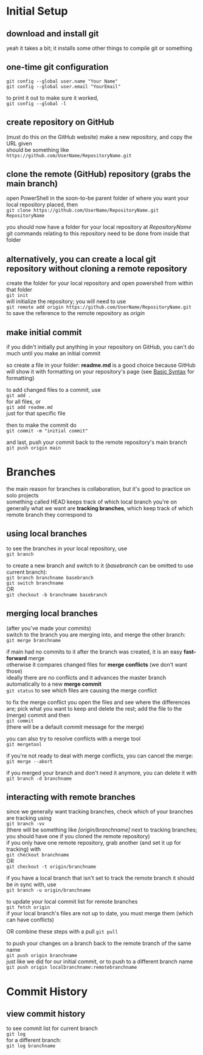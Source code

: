 # Initial Setup

## download and install git

yeah it takes a bit; it installs some other things to compile git or something

## one-time git configuration

`git config --global user.name "Your Name"`  
`git config --global user.email "YourEmail"`

to print it out to make sure it worked,  
`git config --global -l`

## create repository on GitHub

(must do this on the GitHub website) make a new repository, and copy the URL given  
should be something like  
`https://github.com/UserName/RepositoryName.git`

## clone the remote (GitHub) repository (grabs the main branch)

open PowerShell in the soon-to-be parent folder of where you want your local repository placed, then  
`git clone https://github.com/UserName/RepositoryName.git RepositoryName`

you should now have a folder for your local repository at *RepositoryName*  
git commands relating to this repository need to be done from inside that folder

## alternatively, you can create a local git repository without cloning a remote repository

create the folder for your local repository and open powershell from within that folder  
`git init`  
will initialize the repository; you will need to use  
`git remote add origin https://github.com/UserName/RepositoryName.git`  
to save the reference to the remote repository as *origin*

## make initial commit

if you didn't initially put anything in your repository on GitHub, you can't do much until you make an initial commit

so create a file in your folder: **readme.md** is a good choice because GitHub will show it with formatting on your repository's page (see [Basic Syntax](https://www.markdownguide.org/cheat-sheet/) for formatting)

to add changed files to a commit, use  
`git add .`  
for all files, or  
`git add readme.md`  
just for that specific file

then to make the commit do  
`git commit -m "initial commit"`

and last, push your commit back to the remote repository's main branch  
`git push origin main`

# Branches

the main reason for branches is collaboration, but it's good to practice on solo projects  
something called HEAD keeps track of which local branch you're on  
generally what we want are **tracking branches**, which keep track of which remote branch they correspond to

## using local branches

to see the branches in your local repository, use  
`git branch`

to create a new branch and switch to it (*basebranch* can be omitted to use current branch):  
`git branch branchname basebranch`  
`git switch branchname`  
OR  
`git checkout -b branchname basebranch`

## merging local branches

(after you've made your commits)  
switch to the branch you are merging into, and merge the other branch:  
`git merge branchname`  

if main had no commits to it after the branch was created, it is an easy **fast-forward** merge  
otherwise it compares changed files for **merge conflicts** (we don't want those)  
ideally there are no conflicts and it advances the master branch automatically to a new **merge commit**  
`git status` to see which files are causing the merge conflict

to fix the merge conflict you open the files and see where the differences are; pick what you want to keep and delete the rest; add the file to the (merge) commit and then  
`git commit`  
(there will be a default commit message for the merge)

you can also try to resolve conflicts with a merge tool  
`git mergetool`

if you're not ready to deal with merge conflicts, you can cancel the merge:
`git merge --abort`

if you merged your branch and don't need it anymore, you can delete it with  
`git branch -d branchname`

## interacting with remote branches

since we generally want tracking branches, check which of your branches are tracking using  
`git branch -vv`  
(there will be something like *\[origin/branchname]* next to tracking branches; you should have one if you cloned the remote repository)  
if you only have one remote repository, grab another (and set it up for tracking) with  
`git checkout branchname`  
OR  
`git checkout -t origin/branchname`

if you have a local branch that isn't set to track the remote branch it should be in sync with, use  
`git branch -u origin/branchname`

to update your local commit list for remote branches  
`git fetch origin`  
if your local branch's files are not up to date, you must merge them (which can have conflicts)  

OR combine these steps with a pull
`git pull`

to push your changes on a branch back to the remote branch of the same name  
`git push origin branchname`  
just like we did for our initial commit, or to push to a different branch name
`git push origin localbranchname:remotebranchname`

# Commit History

## view commit history

to see commit list for current branch  
`git log`  
for a different branch:  
`git log branchname`
